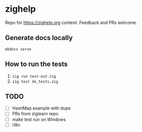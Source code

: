 # zighelp

Repo for https://zighelp.org content. Feedback and PRs welcome.

## Generate docs locally

`mkdocs serve`

## How to run the tests

1. `zig run test-out.zig`
2. `zig test do_tests.zig`

## TODO

- [ ] HashMap example with dupe
- [ ] PRs from ziglearn repo
- [ ] make test run on Windows
- [ ] i18n
